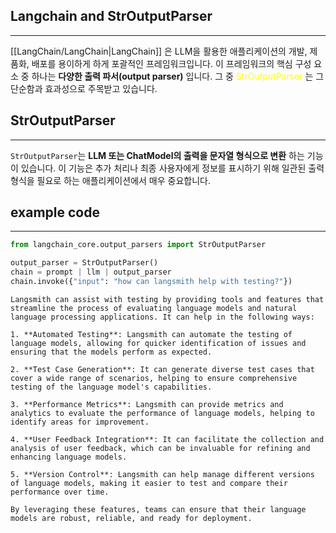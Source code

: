 
## Langchain and StrOutputParser
---

[[LangChain/LangChain|LangChain]] 은 LLM을 활용한 애플리케이션의 개발, 제품화, 배포를 용이하게 하게 포괄적인 프레임워크입니다. 이 프레임워크의 핵심 구성 요소 중 하나는 **다양한 출력 파서(output parser)** 입니다. 그 중 <font color="#ffff00">StrOutputParser</font> 는 그 단순함과 효과성으로 주목받고 있습니다.

## StrOutputParser
---
`StrOutputParser`는 **LLM 또는 ChatModel의 출력을 문자열 형식으로 변환** 하는 기능이 있습니다. 이 기능은 추가 처리나 최종 사용자에게 정보를 표시하기 위해 일관된 출력 형식을 필요로 하는 애플리케이션에서 매우 중요합니다.

## example code
---

```python
from langchain_core.output_parsers import StrOutputParser

output_parser = StrOutputParser()
chain = prompt | llm | output_parser
chain.invoke({"input": "how can langsmith help with testing?"})
```

```
Langsmith can assist with testing by providing tools and features that streamline the process of evaluating language models and natural language processing applications. It can help in the following ways:

1. **Automated Testing**: Langsmith can automate the testing of language models, allowing for quicker identification of issues and ensuring that the models perform as expected.

2. **Test Case Generation**: It can generate diverse test cases that cover a wide range of scenarios, helping to ensure comprehensive testing of the language model's capabilities.

3. **Performance Metrics**: Langsmith can provide metrics and analytics to evaluate the performance of language models, helping to identify areas for improvement.

4. **User Feedback Integration**: It can facilitate the collection and analysis of user feedback, which can be invaluable for refining and enhancing language models.      

5. **Version Control**: Langsmith can help manage different versions of language models, making it easier to test and compare their performance over time.

By leveraging these features, teams can ensure that their language models are robust, reliable, and ready for deployment.
```

